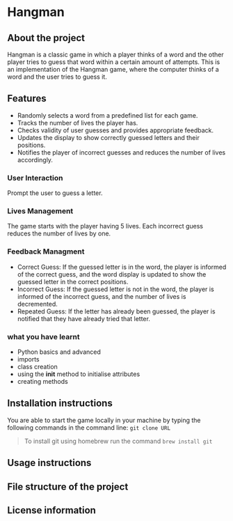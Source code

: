 # Hangman

## About the project
Hangman is a classic game in which a player thinks of a word and the other player tries to guess that word within a certain amount of attempts. This is an implementation of the Hangman game, where the computer thinks of a word and the user tries to guess it. 
 
## Features 
- Randomly selects a word from a predefined list for each game.
- Tracks the number of lives the player has.
- Checks validity of user guesses and provides appropriate feedback.
- Updates the display to show correctly guessed letters and their positions.
- Notifies the player of incorrect guesses and reduces the number of lives accordingly.

### User Interaction
Prompt the user to guess a letter.
### Lives Management
The game starts with the player having 5 lives. Each incorrect guess reduces the number of lives by one.
### Feedback Managment
- Correct Guess: If the guessed letter is in the word, the player is informed of the correct guess, and the word display is updated to show the guessed letter in the correct positions.
- Incorrect Guess: If the guessed letter is not in the word, the player is informed of the incorrect guess, and the number of lives is decremented.
- Repeated Guess: If the letter has already been guessed, the player is notified that they have already tried that letter.

### what you have learnt 
- Python basics and advanced
- imports
- class creation
- using the __init__ method to initialise attributes
- creating methods

## Installation instructions
You are able to start the game locally in your machine by typing the following commands in the command line:
`git clone URL`
> To install git using homebrew run the command `brew install git`

## Usage instructions


## File structure of the project


## License information


